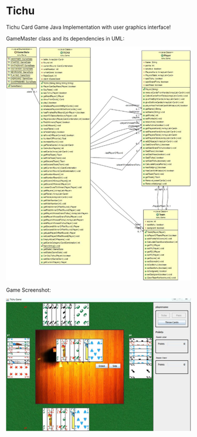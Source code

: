 # Tichu
Tichu Card Game Java Implementation with user graphics interface!

GameMaster class and its dependencies in UML:

![alt tag](https://github.com/pgaref/Tichu/blob/master/Docs_/tichu.game.jpg)


Game Screenshot:

![alt tag](https://github.com/pgaref/Tichu/blob/master/Docs_/1.JPG)
